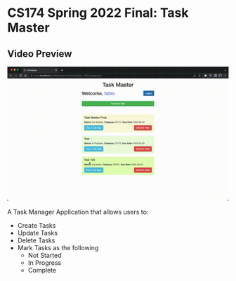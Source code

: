 # CS174 Spring 2022 Final: Task Master

## Video Preview

<img src='./resources/preview.gif' title='Task Master Preview' alt='Video Preview'/>

A Task Manager Application that allows users to:
- Create Tasks
- Update Tasks
- Delete Tasks
- Mark Tasks as the following
	- Not Started
	- In Progress
	- Complete

